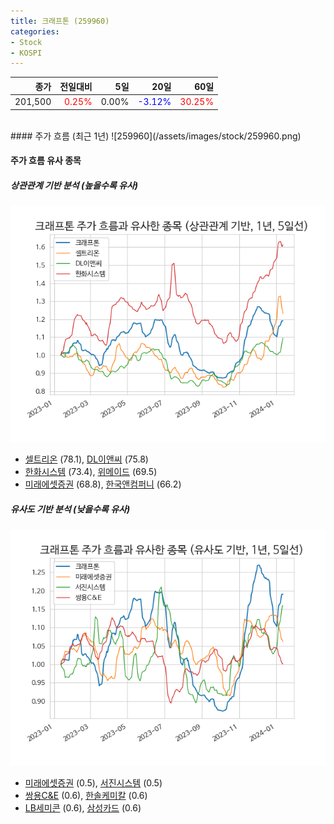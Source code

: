 ```yaml
---
title: 크래프톤 (259960)
categories:
- Stock
- KOSPI
---
```


|종가|전일대비|5일|20일|60일|
|---:|-------:|--:|---:|---:|
|201,500|<span style="color: red">0.25%</span>|0.00%|<span style="color: blue">-3.12%</span>|<span style="color: red">30.25%</span>|

<!-- more -->
<br>
#### 주가 흐름 (최근 1년)
![259960](/assets/images/stock/259960.png)


#### 주가 흐름 유사 종목


##### 상관관계 기반 분석 (높을수록 유사)
![259960](/assets/images/stock/259960_corr.png)
- [셀트리온](/068270/) (78.1), [DL이앤씨](/375500/) (75.8)
- [한화시스템](/272210/) (73.4), [위메이드](/112040/) (69.5)
- [미래에셋증권](/006800/) (68.8), [한국앤컴퍼니](/000240/) (66.2)


##### 유사도 기반 분석 (낮을수록 유사)	
![259960](/assets/images/stock/259960_sim.png)
- [미래에셋증권](/006800/) (0.5), [서진시스템](/178320/) (0.5)
- [쌍용C&E](/003410/) (0.6), [한솔케미칼](/014680/) (0.6)
- [LB세미콘](/061970/) (0.6), [삼성카드](/029780/) (0.6)